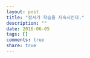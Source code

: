 ```yaml
---
layout: post
title: "정서가 학습을 지속시킨다."
description: ""
date: 2016-06-05
tags: []
comments: true
share: true
---
```




